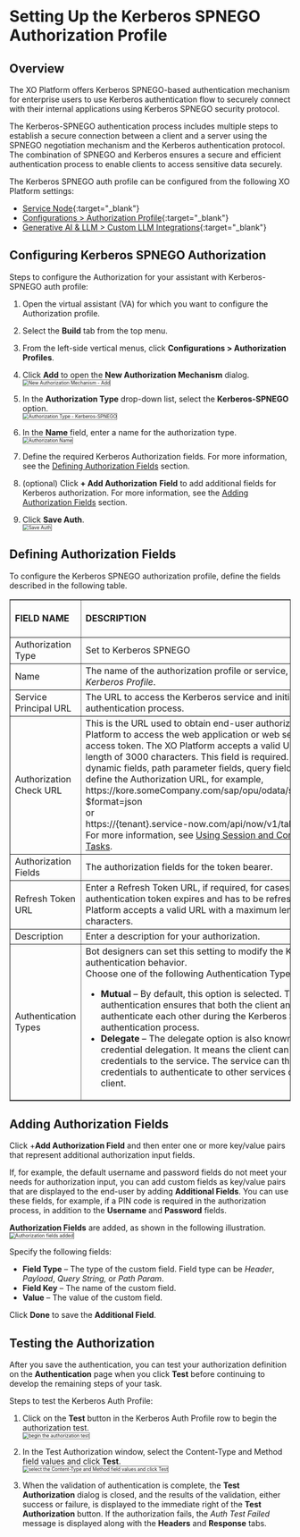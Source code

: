 # Setting Up the Kerberos SPNEGO Authorization Profile


## Overview

The XO Platform offers Kerberos SPNEGO-based authentication mechanism for enterprise users to use Kerberos authentication flow to securely connect with their internal applications using Kerberos SPNEGO security protocol.

The Kerberos-SPNEGO authentication process includes multiple steps to establish a secure connection between a client and a server using the SPNEGO negotiation mechanism and the Kerberos authentication protocol. The combination of SPNEGO and Kerberos ensures a secure and efficient authentication process to enable clients to access sensitive data securely.

The Kerberos SPNEGO auth profile can be configured from the following XO Platform settings:

* [Service Node](../../../../automation/use-cases/dialogs/node-types/working-with-the-service-node){:target="_blank"}
* [Configurations > Authorization Profile](../bot-authentication/){:target="_blank"}
* [Generative AI & LLM > Custom LLM Integrations](../../../generative-ai-tools/llm-integration/#configure-custom-llm-integration){:target="_blank"}


## Configuring Kerberos SPNEGO Authorization

Steps to configure the Authorization for your assistant with Kerberos-SPNEGO auth profile:

1. Open the virtual assistant (VA) for which you want to configure the Authorization profile.
2. Select the **Build** tab from the top menu.
3. From the left-side vertical menus, click **Configurations > Authorization Profiles**.
4. Click **Add** to open the **New Authorization Mechanism** dialog.  
    <img src="../images/api-key-img1.png" alt="New Authorization Mechanism - Add" title="New Authorization Mechanism - Add" style="border: 1px solid gray; zoom: 60%;">

5. In the **Authorization Type** drop-down list, select the **Kerberos-SPNEGO** option.  
    <img src="../images/kerberos-img2.png" alt="Authorization Type - Kerberos-SPNEGO" title="Authorization Type - Kerberos-SPNEGO" style="border: 1px solid gray; zoom: 60%;">

6. In the **Name** field, enter a name for the authorization type.  
    <img src="../images/kerberos-img3.png" alt="Authorization Name" title="Authorization Name" style="border: 1px solid gray; zoom: 60%;">

7. Define the required Kerberos Authorization fields. For more information, see the [Defining Authorization Fields](#defining-authorization-fields) section.
8. (optional) Click **+ Add Authorization** **Field** to add additional fields for Kerberos authorization. For more information, see the [Adding Authorization Fields](#adding-authorization-fields) section.
9. Click **Save Auth**.  
    <img src="../images/kerberos-img4.png" alt="Save Auth" title="Save Auth" style="border: 1px solid gray; zoom: 60%;">


## Defining Authorization Fields

To configure the Kerberos SPNEGO authorization profile, define the fields described in the following table.


<table border="1">
  <tr>
   <td><strong>FIELD NAME</strong>
   </td>
   <td><strong>DESCRIPTION</strong>
   </td>
   <td><strong>Required or Optional</strong>
   </td>
  </tr>
  <tr>
   <td>Authorization Type
   </td>
   <td>Set to Kerberos SPNEGO
   </td>
   <td>
   </td>
  </tr>
  <tr>
   <td>Name
   </td>
   <td>The name of the authorization profile or service, for example, <em>Kerberos Profile</em>. 
   </td>
   <td>Required
   </td>
  </tr>
  <tr>
   <td>Service Principal URL
   </td>
   <td>The URL to access the Kerberos service and initiate the authentication process.
   </td>
   <td>Required
   </td>
  </tr>
  <tr>
   <td>Authorization Check URL
   </td>
   <td>This is the URL used to obtain end-user authorization for the XO Platform to access the web application or web service using the access token. The XO Platform accepts a valid URL with a maximum length of 3000 characters. This field is required. You can use dynamic fields, path parameter fields, query fields, and so forth, to define the Authorization URL, for example,
    <br>
     https://kore.someCompany.com/sap/opu/odata/sap/{{authfield1}}/?$format=json
    <br>
    or
    <br>
    https://{tenant}.service-now.com/api/now/v1/table/incident
    <br>
    For more information, see <a href="../../../../automation/use-cases/using-session-and-context-variables" target="_blank">Using Session and Context Variables in Tasks</a>.
   </td>
   <td>Required
   </td>
  </tr>
  <tr>
   <td>Authorization Fields
   </td>
   <td>The authorization fields for the token bearer.
   </td>
   <td>Optional
   </td>
  </tr>
  <tr>
   <td>Refresh Token URL
   </td>
   <td>Enter a Refresh Token URL, if required, for cases when the authentication token expires and has to be refreshed. The XO Platform accepts a valid URL with a maximum length of 3000 characters.
   </td>
   <td>Required
   </td>
  </tr>
  <tr>
   <td>Description
   </td>
   <td>Enter a description for your authorization.
   </td>
   <td>Optional
   </td>
  </tr>
  <tr>
   <td>Authentication Types
   </td>
   <td>Bot designers can set this setting to modify the Kerberos authentication behavior.
    <br>
    Choose one of the following Authentication Types:
    <ul>
    <li><strong>Mutual </strong>– By default, this option is selected. The <strong>Mutual </strong>authentication ensures that both the client and the server authenticate each other during the Kerberos SPNEGO authentication process.
    <li><strong>Delegate </strong>– The delegate option is also known as delegation or credential delegation. It means the client can pass its Kerberos credentials to the service. The service can then use these credentials to authenticate to other services on behalf of the client.
    </li>
    </ul>
   </td>
   <td>Required
   </td>
  </tr>
</table>


## Adding Authorization Fields

Click +**Add Authorization Field** and then enter one or more key/value pairs that represent additional authorization input fields.

If, for example, the default username and password fields do not meet your needs for authorization input, you can add custom fields as key/value pairs that are displayed to the end-user by adding **Additional Fields**. You can use these fields, for example, if a PIN code is required in the authorization process, in addition to the **Username** and **Password** fields.

**Authorization Fields** are added, as shown in the following illustration.  
<img src="../images/kerberos-img5.png" alt="Authorization fields added" title="Authorization fields added" style="border: 1px solid gray; zoom: 60%;">

Specify the following fields:

* **Field Type** –  The type of the custom field. Field type can be _Header_, _Payload_, _Query String,_ or _Path Param_.
* **Field Key** – The name of the custom field.
* **Value** – The value of the custom field.

Click **Done** to save the **Additional Field**.


## Testing the Authorization

After you save the authentication, you can test your authorization definition on the **Authentication** page when you click **Test** before continuing to develop the remaining steps of your task. 

Steps to test the Kerberos Auth Profile:

1. Click on the **Test** button in the Kerberos Auth Profile row to begin the authorization test.  
    <img src="../images/kerberos-img6.png" alt="begin the authorization test" title="begin the authorization test" style="border: 1px solid gray; zoom: 60%;">

2. In the Test Authorization window, select the Content-Type and Method field values and click **Test**.  
    <img src="../images/kerberos-img7.png" alt="select the Content-Type and Method field values and click Test" title="select the Content-Type and Method field values and click Test" style="border: 1px solid gray; zoom: 60%;">

3. When the validation of authentication is complete, the **Test Authorization** dialog is closed, and the results of the validation, either success or failure, is displayed to the immediate right of the **Test Authorization** button. If the authorization fails, the _Auth Test Failed_ message is displayed along with the **Headers** and **Response** tabs.